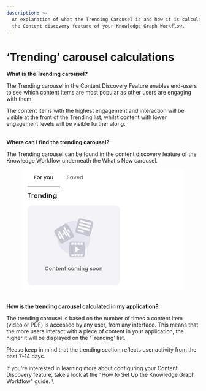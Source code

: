 ```yaml
---
description: >-
  An explanation of what the Trending Carousel is and how it is calculated in
  the Content discovery feature of your Knowledge Graph Workflow.
---
```


# ‘Trending’ carousel calculations

**What is the Trending carousel?**&#x20;

The Trending carousel in the Content Discovery Feature enables end-users to see which content items are most popular as other users are engaging with them.&#x20;

The content items with the highest engagement and interaction will be visible at the front of the Trending list, whilst content with lower engagement levels will be visible further along.&#x20;

\
**Where can I find the trending carousel?**&#x20;

The Trending carousel can be found in the content discovery feature of the Knowledge Workflow underneath the What's New carousel. &#x20;

<figure><img src="../../../../.gitbook/assets/Screenshot (82).png" alt=""><figcaption></figcaption></figure>

\
**How is the trending carousel calculated in my application?**&#x20;

The trending carousel is based on the number of times a content item (video or PDF) is accessed by any user, from any interface. This means that the more users interact with a piece of content in your application, the higher it will be displayed on the 'Trending' list.

Please keep in mind that the trending section reflects user activity from the past 7-14 days.

If you're interested in learning more about configuring your Content Discovery feature, take a look at the "How to Set Up the Knowledge Graph Workflow" guide. \
